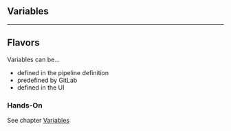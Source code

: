 <!-- .slide: id="gitlab_variables" class="vertical-center" -->

<i class="fa-duotone fa-square-root-variable fa-8x" style="float: right; color: grey;"></i>

## Variables

---

## Flavors

Variables [](https://docs.gitlab.com/ee/ci/yaml/#variables) can be...

- defined in the pipeline definition
- predefined by GitLab
- defined in the UI

### Hands-On

See chapter [Variables](/hands-on/2025-05-14/020_variables/exercise/)
